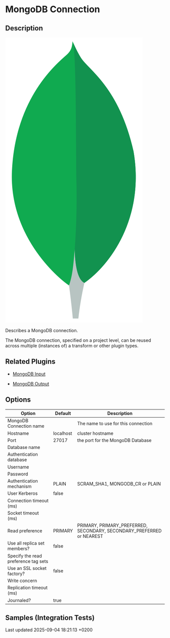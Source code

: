 <div id="header">

# MongoDB Connection

</div>

<div id="content">

<div class="sect1">

## Description

<div class="sectionbody">

<div class="paragraph">

<span class="image">![MongoDB Leaf FullColor RGB](/images/icons/MongoDB_Leaf_FullColor_RGB.svg)</span>

</div>

<div class="paragraph">

Describes a MongoDB connection.

</div>

<div class="paragraph">

The MongoDB connection, specified on a project level, can be reused across multiple (instances of) a transform or other plugin types.

</div>

</div>

</div>

<div class="sect1">

## Related Plugins

<div class="sectionbody">

<div class="ulist">

  - [MongoDB Input](pipeline/transforms/mongodbinput.Jh1xRBuL99)

  - [MongoDB Output](pipeline/transforms/mongodboutput.Jh1xRBuL99)

</div>

</div>

</div>

<div class="sect1">

## Options

<div class="sectionbody">

| Option                               | Default   | Description                                                             |
| ------------------------------------ | --------- | ----------------------------------------------------------------------- |
| MongoDB Connection name              |           | The name to use for this connection                                     |
| Hostname                             | localhost | cluster hostname                                                        |
| Port                                 | 27017     | the port for the MongoDB Database                                       |
| Database name                        |           |                                                                         |
| Authentication database              |           |                                                                         |
| Username                             |           |                                                                         |
| Password                             |           |                                                                         |
| Authentication mechanism             | PLAIN     | SCRAM\_SHA1, MONGODB\_CR or PLAIN                                       |
| User Kerberos                        | false     |                                                                         |
| Connection timeout (ms)              |           |                                                                         |
| Socket timeout (ms)                  |           |                                                                         |
| Read preference                      | PRIMARY   | PRIMARY, PRIMARY\_PREFERRED, SECONDARY, SECONDARY\_PREFERRED or NEAREST |
| Use all replica set members?         | false     |                                                                         |
| Specify the read preference tag sets |           |                                                                         |
| Use an SSL socket factory?           | false     |                                                                         |
| Write concern                        |           |                                                                         |
| Replication timeout (ms)             |           |                                                                         |
| Journaled?                           | true      |                                                                         |

</div>

</div>

<div class="sect1">

## Samples (Integration Tests)

<div class="sectionbody">

</div>

</div>

</div>

<div id="footer">

<div id="footer-text">

Last updated 2025-09-04 18:21:13 +0200

</div>

</div>
